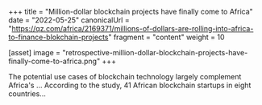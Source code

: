 +++
title = "Million-dollar blockchain projects have finally come to Africa"
date = "2022-05-25"
canonicalUrl = "https://qz.com/africa/2169371/millions-of-dollars-are-rolling-into-africa-to-finance-blokchain-projects"
fragment = "content"
weight = 10

[asset]
    image = "retrospective-million-dollar-blockchain-projects-have-finally-come-to-africa.png"
+++

The potential use cases of blockchain technology largely complement 
Africa's ... According to the study, 41 African blockchain startups in 
eight countries...
